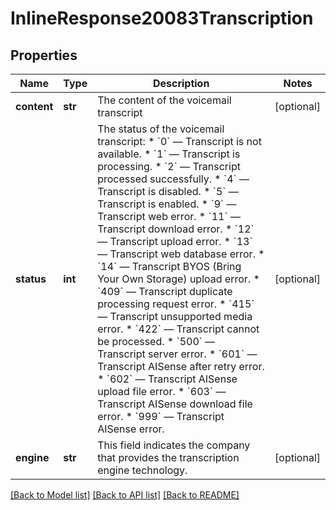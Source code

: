 # InlineResponse20083Transcription

## Properties
Name | Type | Description | Notes
------------ | ------------- | ------------- | -------------
**content** | **str** | The content of the voicemail transcript | [optional] 
**status** | **int** | The status of the voicemail transcript: * &#x60;0&#x60; — Transcript is not available. * &#x60;1&#x60; — Transcript is processing. * &#x60;2&#x60; — Transcript processed successfully. * &#x60;4&#x60; — Transcript is disabled. * &#x60;5&#x60; — Transcript is enabled. * &#x60;9&#x60; — Transcript web error. * &#x60;11&#x60; — Transcript download error. * &#x60;12&#x60; — Transcript upload error. * &#x60;13&#x60; — Transcript web database error. * &#x60;14&#x60; — Transcript BYOS (Bring Your Own Storage) upload error. * &#x60;409&#x60; — Transcript duplicate processing request error. * &#x60;415&#x60; — Transcript unsupported media error. * &#x60;422&#x60; — Transcript cannot be processed. * &#x60;500&#x60; — Transcript server error. * &#x60;601&#x60; — Transcript AISense after retry error. * &#x60;602&#x60; — Transcript AISense upload file error. * &#x60;603&#x60; — Transcript AISense download file error. * &#x60;999&#x60; — Transcript AISense error.  | [optional] 
**engine** | **str** | This field indicates the company that provides the transcription engine technology. | [optional] 

[[Back to Model list]](../README.md#documentation-for-models) [[Back to API list]](../README.md#documentation-for-api-endpoints) [[Back to README]](../README.md)

